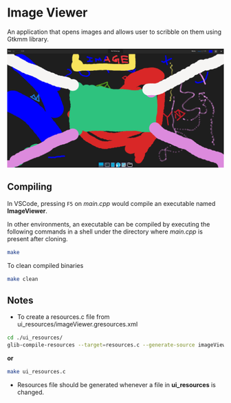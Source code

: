 # Image Viewer

An application that opens images and allows user to scribble on them using Gtkmm library.

![A screenshot of application](/misc/Screenshot-1.png)

## Compiling
In VSCode, pressing `F5` on *main.cpp* would compile an executable named **ImageViewer**.

In other environments, an executable can be compiled by executing the following commands in a shell under the directory where *main.cpp* is present after cloning.

```bash
make
```

To clean compiled binaries
```bash
make clean
```

## Notes
- To create a resources.c file from ui_resources/imageViewer.gresources.xml
```bash
cd ./ui_resources/
glib-compile-resources --target=resources.c --generate-source imageViewer.gresources.xml
```
**or**
```bash
make ui_resources.c
```
- Resources file should be generated whenever a file in **ui_resources** is changed.